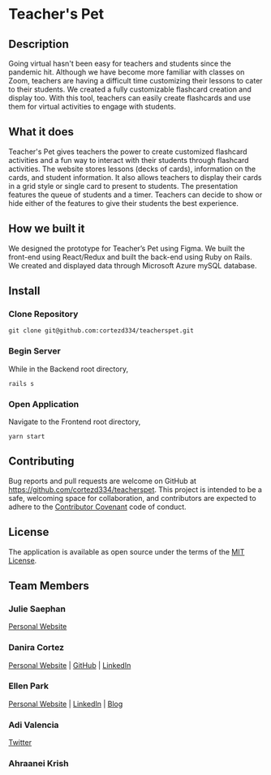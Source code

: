# Teacher's Pet

## Description

Going virtual hasn't been easy for teachers and students since the pandemic hit. Although we have become more familiar with classes on Zoom, teachers are having a difficult time customizing their lessons to cater to their students. We created a fully customizable flashcard creation and display too. With this tool, teachers can easily create flashcards and use them for virtual activities to engage with students.

## What it does

Teacher's Pet gives teachers the power to create customized flashcard activities and a fun way to interact with their students through flashcard activities. The website stores lessons (decks of cards), information on the cards, and student information. It also allows teachers to display their cards in a grid style or single card to present to students. The presentation features the queue of students and a timer. Teachers can decide to show or hide either of the features to give their students the best experience.

## How we built it

We designed the prototype for Teacher’s Pet using Figma. We built the front-end using React/Redux and built the back-end using Ruby on Rails. We created and displayed data through Microsoft Azure mySQL database.

## Install

### Clone Repository

```shell
git clone git@github.com:cortezd334/teacherspet.git
```

### Begin Server

While in the Backend root directory,

```shell
rails s
```

### Open Application
Navigate to the Frontend root directory,

```
yarn start
```

## Contributing
Bug reports and pull requests are welcome on GitHub at https://github.com/cortezd334/teacherspet. This project is intended to be a safe, welcoming space for collaboration, and contributors are expected to adhere to the [Contributor Covenant](http://contributor-covenant.org) code of conduct.

## License

The application is available as open source under the terms of the [MIT License](https://opensource.org/licenses/MIT).

## Team Members

### Julie Saephan 
[Personal Website](https://juliesaephan.com/) 

### Danira Cortez
[Personal Website](https://daniracortez.com/) | [GitHub](https://github.com/cortezd334) | [LinkedIn](https://www.linkedin.com/in/daniracortez/)

### Ellen Park
[Personal Website](https://ellenupark.github.io) | [LinkedIn](http://www.linkedin.com/in/ellenupark) | [Blog](https://ellen-park.medium.com/)

### Adi Valencia
[Twitter](https://twitter.com/akivalencia)

### Ahraanei Krish
